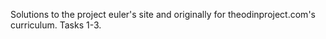 Solutions to the project euler's site and originally for theodinproject.com's curriculum.
Tasks 1-3.
